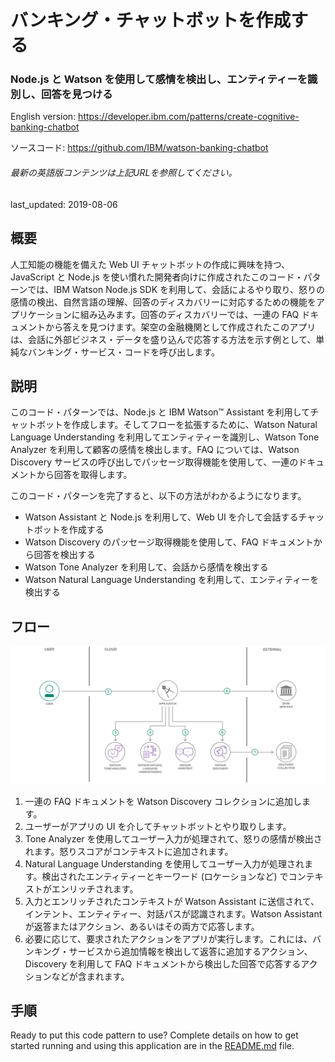 # バンキング・チャットボットを作成する

### Node.js と Watson を使用して感情を検出し、エンティティーを識別し、回答を見つける

English version: https://developer.ibm.com/patterns/create-cognitive-banking-chatbot

ソースコード: https://github.com/IBM/watson-banking-chatbot

###### 最新の英語版コンテンツは上記URLを参照してください。
last_updated: 2019-08-06

 ## 概要

人工知能の機能を備えた Web UI チャットボットの作成に興味を持つ、JavaScript と Node.js を使い慣れた開発者向けに作成されたこのコード・パターンでは、IBM Watson Node.js SDK を利用して、会話によるやり取り、怒りの感情の検出、自然言語の理解、回答のディスカバリーに対応するための機能をアプリケーションに組み込みます。回答のディスカバリーでは、一連の FAQ ドキュメントから答えを見つけます。架空の金融機関として作成されたこのアプリは、会話に外部ビジネス・データを盛り込んで応答する方法を示す例として、単純なバンキング・サービス・コードを呼び出します。

## 説明

このコード・パターンでは、Node.js と IBM Watson™ Assistant を利用してチャットボットを作成します。そしてフローを拡張するために、Watson Natural Language Understanding を利用してエンティティーを識別し、Watson Tone Analyzer を利用して顧客の感情を検出します。FAQ については、Watson Discovery サービスの呼び出しでパッセージ取得機能を使用して、一連のドキュメントから回答を取得します。

このコード・パターンを完了すると、以下の方法がわかるようになります。

* Watson Assistant と Node.js を利用して、Web UI を介して会話するチャットボットを作成する
* Watson Discovery のパッセージ取得機能を使用して、FAQ ドキュメントから回答を検出する
* Watson Tone Analyzer を利用して、会話から感情を検出する
* Watson Natural Language Understanding を利用して、エンティティーを検出する

## フロー

![フロー](./images/Create-a-banking-chatbot.png)

1. 一連の FAQ ドキュメントを Watson Discovery コレクションに追加します。
1. ユーザーがアプリの UI を介してチャットボットとやり取りします。
1. Tone Analyzer を使用してユーザー入力が処理されて、怒りの感情が検出されます。怒りスコアがコンテキストに追加されます。
1. Natural Language Understanding を使用してユーザー入力が処理されます。検出されたエンティティーとキーワード (ロケーションなど) でコンテキストがエンリッチされます。
1. 入力とエンリッチされたコンテキストが Watson Assistant に送信されて、インテント、エンティティー、対話パスが認識されます。Watson Assistant が返答またはアクション、あるいはその両方で応答します。
1. 必要に応じて、要求されたアクションをアプリが実行します。これには、バンキング・サービスから追加情報を検出して返答に追加するアクション、Discovery を利用して FAQ ドキュメントから検出した回答で応答するアクションなどが含まれます。

## 手順

Ready to put this code pattern to use? Complete details on how to get started running and using this application are in the [README.md](https://github.com/IBM/watson-banking-chatbot/blob/master/README.md) file.
